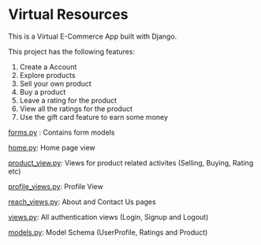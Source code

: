 # Virtual Resources

This is a Virtual E-Commerce App built with Django.

This project has the following features:
1.  Create a Account
2.  Explore products
3.  Sell your own product
4.  Buy a product
5.  Leave a rating for the product
6.  View all the ratings for the product 
7.  Use the gift card feature to earn some money
   
[forms.py](/virtualresources/webapp/forms.py) : Contains form models

[home.py](/virtualresources/webapp/home.py): Home page view

[product_view.py](/virtualresources/webapp/product_view.py): Views for product related activites (Selling, Buying, Rating etc)

[profile_views.py](/virtualresources/webapp/profile_views.py): Profile View

[reach_views.py](/virtualresources/webapp/reach_views.py): About and Contact Us pages

[views.py](/virtualresources/webapp/views.py): All authentication views (Login, Signup and Logout)

[models.py](/virtualresources/webapp/models.py): Model Schema (UserProfile, Ratings and Product)

